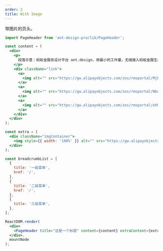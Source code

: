 ```yaml
---
order: 2
title: With Image
---
```


带图片的页头。

```jsx
import PageHeader from 'ant-design-pro/lib/PageHeader';

const content = (
  <div>
    <p>
      段落示意：蚂蚁金服务设计平台 ant.design，用最小的工作量，无缝接入蚂蚁金服生态，提供跨越设计与开发的体验解决方案。
    </p>
    <div className="link">
      <a>
        <img alt="" src="https://gw.alipayobjects.com/zos/rmsportal/MjEImQtenlyueSmVEfUD.svg" /> 快速开始
      </a>
      <a>
        <img alt="" src="https://gw.alipayobjects.com/zos/rmsportal/NbuDUAuBlIApFuDvWiND.svg" /> 产品简介
      </a>
      <a>
        <img alt="" src="https://gw.alipayobjects.com/zos/rmsportal/ohOEPSYdDTNnyMbGuyLb.svg" /> 产品文档
      </a>
    </div>
  </div>
);

const extra = (
  <div className="imgContainer">
    <img style={{ width: '100%' }} alt="" src="https://gw.alipayobjects.com/zos/rmsportal/RzwpdLnhmvDJToTdfDPe.png" />
  </div>
);

const breadcrumbList = [
  {
    title: '一级菜单',
    href: '/',
  },
  {
    title: '二级菜单',
    href: '/',
  },
  {
    title: '三级菜单',
  },
];

ReactDOM.render(
  <div>
    <PageHeader title="这是一个标题" content={content} extraContent={extra} breadcrumbList={breadcrumbList} />
  </div>,
  mountNode
);
```

<style>
#scaffold-src-components-PageHeader-demo-image .code-box-demo {
  background: #f2f4f5;
}
#scaffold-src-components-PageHeader-demo-image .imgContainer {
  margin-top: -60px;
  text-align: center;
  width: 195px;
}
#scaffold-src-components-PageHeader-demo-image .link {
	margin-top: 16px;
}
#scaffold-src-components-PageHeader-demo-image .link a {
  margin-right: 32px;
}
#scaffold-src-components-PageHeader-demo-image .link img {
  vertical-align: middle;
  margin-right: 8px;
}
</style>
